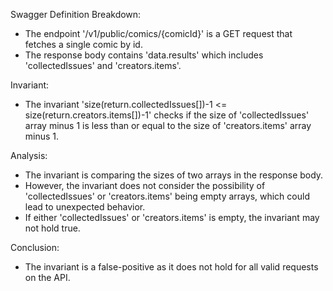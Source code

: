 Swagger Definition Breakdown:
- The endpoint '/v1/public/comics/{comicId}' is a GET request that fetches a single comic by id.
- The response body contains 'data.results' which includes 'collectedIssues' and 'creators.items'.

Invariant:
- The invariant 'size(return.collectedIssues[])-1 <= size(return.creators.items[])-1' checks if the size of 'collectedIssues' array minus 1 is less than or equal to the size of 'creators.items' array minus 1.

Analysis:
- The invariant is comparing the sizes of two arrays in the response body.
- However, the invariant does not consider the possibility of 'collectedIssues' or 'creators.items' being empty arrays, which could lead to unexpected behavior.
- If either 'collectedIssues' or 'creators.items' is empty, the invariant may not hold true.

Conclusion:
- The invariant is a false-positive as it does not hold for all valid requests on the API.
